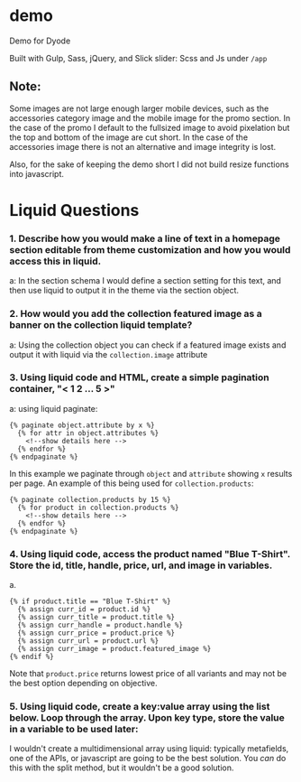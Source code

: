 # demo
Demo for Dyode

Built with Gulp, Sass, jQuery, and Slick slider:
Scss and Js under `/app`

## Note:
Some images are not large enough larger mobile devices, such as the accessories category image and the mobile image for the promo section. In the case of the promo I default to the fullsized image to avoid pixelation but the top and bottom of the image are cut short. In the case of the accessories image there is not an alternative and image integrity is lost.

Also, for the sake of keeping the demo short I did not build resize functions into javascript.

# Liquid Questions

### 1. Describe how you would make a line of text in a homepage section editable from theme customization and how you would access this in liquid.

a: In the section schema I would define a section setting for this text, and then use liquid to output it in the theme via the section object.

### 2. How would you add the collection featured image as a banner on the collection liquid template?

a: Using the collection object you can check if a featured image exists and output it with liquid via the `collection.image` attribute

### 3. Using liquid code and HTML, create a simple pagination container, "< 1 2 ... 5 >"

a: using liquid paginate:
```
{% paginate object.attribute by x %}
  {% for attr in object.attributes %}
    <!--show details here -->
  {% endfor %}
{% endpaginate %}
```

In this example we paginate through `object` and `attribute` showing `x` results per page. An example of this being used for `collection.products`:

```
{% paginate collection.products by 15 %}
  {% for product in collection.products %}
    <!--show details here -->
  {% endfor %}
{% endpaginate %}
```

### 4. Using liquid code, access the product named "Blue T-Shirt". Store the id, title, handle, price, url, and image in variables.
a. 
```
{% if product.title == "Blue T-Shirt" %}
  {% assign curr_id = product.id %}
  {% assign curr_title = product.title %}
  {% assign curr_handle = product.handle %}
  {% assign curr_price = product.price %}
  {% assign curr_url = product.url %}
  {% assign curr_image = product.featured_image %}
{% endif %}
```

Note that `product.price` returns lowest price of all variants and may not be the best option depending on objective.

### 5. Using liquid code, create a key:value array using the list below. Loop through the array. Upon key type, store the value in a variable to be used later:
  I wouldn't create a multidimensional array using liquid: typically metafields, one of the APIs, or javascript are going to be the best solution. You *can* do this with the split method, but it wouldn't be a good solution. 
